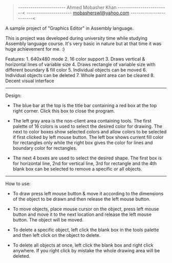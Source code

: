 >----------------------- Ahmed Mobasher Khan -------------------------<
>---------------------- mobasherswl@yahoo.com ------------------------<

A sample project of "Graphics Editor" in Assembly language.

This is project was developed during university time while studying Assembly language course. It's very basic in nature but at that time it was huge achievement for me. :)

Features:
	1. 640x480 mode
	2. 16 color support
	3. Draws vertical & horizontal lines of variable size
	4. Draws rectangle of variable size with different boundary & 		   fill color
	5. Individual objects can be moved
	6. Individual objects can be deleted
	7. Whole paint area can be cleared
	8. Decent visual interface

_______________________________________________________________________

Design:

- The blue bar at the top is the title bar containing a red box at the top right corner. Click this box to close the program.

- The left gray area is the non-client area containing tools. The first palette of 16 colors is used to select the desired color for drawing. The next to color boxes show selected colors and allow colors to be selected if first clicked by left mouse button. The left box shows current fill color for rectangles only while the right box gives the color for lines and boundary color for rectangles.

- The next 4 boxes are used to select the desired shape. The first box is for horizontal line, 2nd for vertical line, 3rd for rectangle and the 4th blank box can be selected to remove a specific or all objects.

_______________________________________________________________________

How to use:

- To draw press left mouse button & move it according to the dimensions of the object to be drawn and then release the left mouse button.

- To move objects, place mouse cursor on the object, press left mouse button and move it to the next location and release the left mouse button. The object will be moved.

- To delete a specific object, left click the blank box in the tools palette and then left click on the object to delete.

- To delete all objects at once, left click the blank box and right click anywhere. If you right click by mistake the whole drawing area will be deleted.
